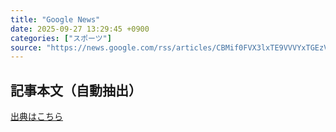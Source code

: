 ```yaml
---
title: "Google News"
date: 2025-09-27 13:29:45 +0900
categories: ["スポーツ"]
source: "https://news.google.com/rss/articles/CBMif0FVX3lxTE9VVVYxTGEzV1pGMmZYb2NnZlJ3aEhqNEI3NEJQbEt3eklmeFVfZkZ6dkg4SlVCamxSZGdGM0lsSEpsbDAxX1o2NWFMcXNlRGxnQjZuVjZwYmtGR0JiVTh2NHF3LUdoWXVwc1VEU1VxNzlNMDhwZ1hMMTV2NGVEeWM?oc=5"
---
```


## 記事本文（自動抽出）
<body class="y0K44d EA71Tc" id="readabilityBody"></body>

[出典はこちら](https://news.google.com/rss/articles/CBMif0FVX3lxTE9VVVYxTGEzV1pGMmZYb2NnZlJ3aEhqNEI3NEJQbEt3eklmeFVfZkZ6dkg4SlVCamxSZGdGM0lsSEpsbDAxX1o2NWFMcXNlRGxnQjZuVjZwYmtGR0JiVTh2NHF3LUdoWXVwc1VEU1VxNzlNMDhwZ1hMMTV2NGVEeWM?oc=5)
